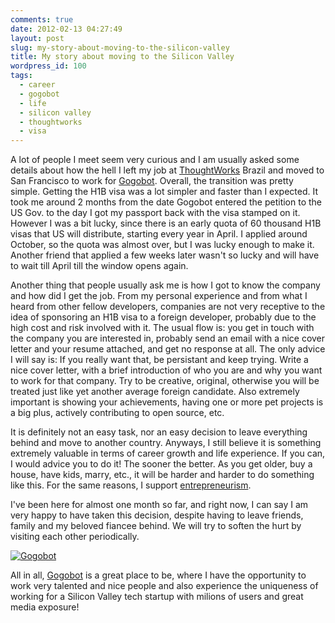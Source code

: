 ```yaml
---
comments: true
date: 2012-02-13 04:27:49
layout: post
slug: my-story-about-moving-to-the-silicon-valley
title: My story about moving to the Silicon Valley
wordpress_id: 100
tags:
  - career
  - gogobot
  - life
  - silicon valley
  - thoughtworks
  - visa
---
```


A lot of people I meet seem very curious and I am usually asked some details about how the hell I left my job at [ThoughtWorks](http://thoughtworks.com) Brazil and moved to San Francisco to work for [Gogobot](http://gogobot.com/). Overall, the transition was pretty simple. Getting the H1B visa was a lot simpler and faster than I expected. It took me around 2 months from the date Gogobot entered the petition to the US Gov. to the day I got my passport back with the visa stamped on it. However I was a bit lucky, since there is an early quota of 60 thousand H1B visas that US will distribute, starting every year in April. I applied around October, so the quota was almost over, but I was lucky enough to make it. Another friend that applied a few weeks later wasn't so lucky and will have to wait till April till the window opens again.

Another thing that people usually ask me is how I got to know the company and how did I get the job. From my personal experience and from what I heard from other fellow developers, companies are not very receptive to the idea of sponsoring an H1B visa to a foreign developer, probably due to the high cost and risk involved with it. The usual flow is: you get in touch with the company you are interested in, probably send an email with a nice cover letter and your resume attached, and get no response at all. The only advice I will say is: If you really want that, be persistant and keep trying. Write a nice cover letter, with a brief introduction of who you are and why you want to work for that company. Try to be creative, original, otherwise you will be treated just like yet another average foreign candidate. Also extremely important is showing your achievements, having one or more pet projects is a big plus, actively contributing to open source, etc.

It is definitely not an easy task, nor an easy decision to leave everything behind and move to another country. Anyways, I still believe it is something extremely valuable in terms of career growth and life experience. If you can, I would advice you to do it! The sooner the better. As you get older, buy a house, have kids, marry, etc., it will be harder and harder to do something like this. For the same reasons, I support [entrepreneurism](/2011/03/o-que-eu-aprendi-empreendendo-e-porque-voce-tambem-deveria-tentar/).

I've been here for almost one month so far, and right now, I can say I am very happy to have taken this decision, despite having to leave friends, family and my beloved fiancee behind. We will try to soften the hurt by visiting each other periodically.

[![Gogobot](http://cdn1.gbot.me/img/buttons/gbLargeAltGrey_01.png)](http://www.gogobot.com/?utm_source=web&utm_medium=link&utm_campaign=goodies&utm_content=medium_alt_btn_grey)

All in all, [Gogobot](http://gogobot.com) is a great place to be, where I have the opportunity to work very talented and nice people and also experience the uniqueness of working for a Silicon Valley tech startup with milions of users and great media exposure!
